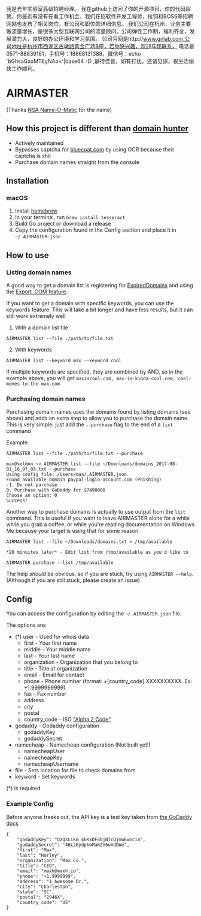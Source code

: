 我是光年实验室高级招聘经理。
我在github上访问了你的开源项目，你的代码超赞。你最近有没有在看工作机会，我们在招软件开发工程师，拉钩和BOSS等招聘网站也发布了相关岗位，有公司和职位的详细信息。
我们公司在杭州，业务主要做流量增长，是很多大型互联网公司的流量顾问。公司弹性工作制，福利齐全，发展潜力大，良好的办公环境和学习氛围。
公司官网是http://www.gnlab.com,公司地址是杭州市西湖区古墩路紫金广场B座，若你感兴趣，欢迎与我联系，
电话是0571-88839161，手机号：18668131388，微信号：echo 'bGhsaGxoMTEyNAo='|base64 -D ,静待佳音。如有打扰，还请见谅，祝生活愉快工作顺利。

# AIRMASTER
(Thanks [NSA Name-O-Matic](https://divergentdave.github.io/nsa-o-matic/) for the name)

## How this project is different than [domain hunter](https://github.com/minisllc/domainhunter)

* Actively maintained
* Bypasses captcha for [bluecoat.com](https://sitereview.bluecoat.com/sitereview.jsp) by using OCR because their captcha is shit
* Purchase domain names straight from the console

## Installation

### macOS

1. Install [homebrew](`https://brew.sh/`)
2. In your terminal, run `brew install tesseract`
3. Build Go project or download a release
4. Copy the configuration found in the Config section and place it in `~/.AIRMASTER.json`


## How to use

### Listing domain names

A good way to get a domain list is registering for [ExpiredDomains](https://www.expireddomains.net/) and using the [Export .COM feature](https://member.expireddomains.net/export/expiredcom/?export=textfile).

If you want to get a domain with specific keywords, you can use the keywords feature. This will take a bit longer and have less results, but it can still work extremely well.

1. With a domain list file

`AIRMASTER list --file ./path/to/file.txt`

2. With keywords

`AIRMASTER list --keyword max --keyword cool`

If multiple keywords are specified, they are combined by AND, so in the example above, you will get `maxiscool.com, max-is-kinda-cool.com, cool-memes-to-the-max.com`

### Purchasing domain names

Purchasing domain names uses the domains found by listing domains (see above) and adds an extra step to allow you to purchase the domain name. This is very simple: just add the `--purchase` flag to the end of a `list` command

Example:

`AIRMASTER list --file ./path/to/file.txt --purchase`

```
max@seldon ~> AIRMASTER list --file ~/Downloads/domains_2017-08-01_16_07_03.txt --purchase
Using config file: /Users/max/.AIRMASTER.json
Found available domain pavpal-login-account.com (Phishing)
-1. Do not purchase
0. Purchase with GoDaddy for $7490000
Choose an option: 0
Success!
```

Another way to purchase domains is actually to use output from the `list` command. This is useful if you want to leave AIRMASTER alone for a while while you grab a coffee, or while you're reading documentation on Windows Me because your target is using that for some reason.

```
AIRMASTER list --file ~/Downloads/domains.txt > /tmp/available

*20 minuites later* - Edit list from /tmp/available as you'd like to

AIRMASTER purchase --list /tmp/available
```

The help *should* be obvious, so if you are stuck, try using `AIRMASTER --help`. (Although if you are still stuck, please create an issue)

## Config

You can access the configuration by editing the `~/.AIRMASTER.json` file.

The options are:
* (*) user - Used for whois data
	* first - Your first name
	* middle - Your middle name
	* last - Your last name
	* organization - Organization that you belong to
	* title - Title at organization
	* email - Email for contact
	* phone - Phone number (format: +[country_code].XXXXXXXXXX. Ex: +1.9999999999)
	* fax - Fax number
	* address
	* city
	* postal
	* country_code - ISO ["Alpha 2 Code"](http://www.nationsonline.org/oneworld/country_code_list.htm)
* godaddy - Godaddy configuration
	* godaddyKey
	* godaddySecret
* namecheap - Namecheap configuration (Not built yet!)
	* namecheapUser 
	* namecheapKey
	* namecheapUsername
* file - Sets location for file to check domains from
* keyword - Set keywords

(*) is required

### Example Config

Before anyone freaks out, the API key is a test key taken from [the GoDaddy docs](https://developer.godaddy.com/doc)

```
{
    "godaddyKey": "UzQxLikm_46KxDFnbjN7cQjmw6wocia",
    "godaddySecret": "46L26ydpkwMaKZV6uVdDWe",
    "first": "Max",
    "last": "Harley",
    "organization": "Max Co.",
    "title": "CEO",
    "email": "maxh@maxh.io",
    "phone": "+1.9999999",
    "address": "1 Awesome Dr.",
    "city": "Charleston",
    "state": "SC",
    "postal": "2946X",
    "country_code": "US"
}
```
